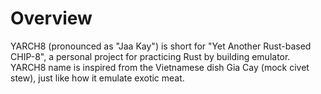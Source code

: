 # Overview
YARCH8 (pronounced as "Jaa Kay") is short for "Yet Another Rust-based CHIP-8", a personal project for practicing Rust by building emulator. YARCH8 name is inspired from the Vietnamese dish Gia Cay (mock civet stew), just like how it emulate exotic meat.
